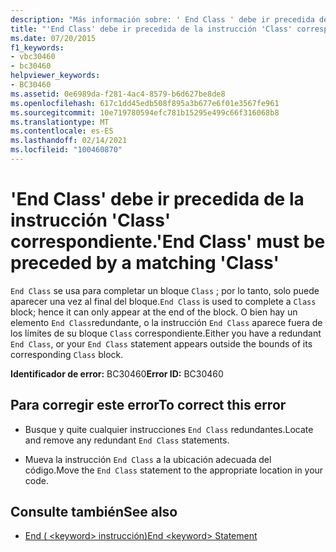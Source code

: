```yaml
---
description: "Más información sobre: ' End Class ' debe ir precedida de la ' Class ' correspondiente"
title: "'End Class' debe ir precedida de la instrucción 'Class' correspondiente."
ms.date: 07/20/2015
f1_keywords:
- vbc30460
- bc30460
helpviewer_keywords:
- BC30460
ms.assetid: 0e6989da-f281-4ac4-8579-b6d627be8de8
ms.openlocfilehash: 617c1dd45edb508f895a3b677e6f01e3567fe961
ms.sourcegitcommit: 10e719780594efc781b15295e499c66f316068b8
ms.translationtype: MT
ms.contentlocale: es-ES
ms.lasthandoff: 02/14/2021
ms.locfileid: "100460870"
---
```

# <a name="end-class-must-be-preceded-by-a-matching-class"></a><span data-ttu-id="f7c4d-103">'End Class' debe ir precedida de la instrucción 'Class' correspondiente.</span><span class="sxs-lookup"><span data-stu-id="f7c4d-103">'End Class' must be preceded by a matching 'Class'</span></span>

<span data-ttu-id="f7c4d-104">`End Class` se usa para completar un bloque `Class` ; por lo tanto, solo puede aparecer una vez al final del bloque.</span><span class="sxs-lookup"><span data-stu-id="f7c4d-104">`End Class` is used to complete a `Class` block; hence it can only appear at the end of the block.</span></span> <span data-ttu-id="f7c4d-105">O bien hay un elemento `End Class`redundante, o la instrucción `End Class` aparece fuera de los límites de su bloque `Class` correspondiente.</span><span class="sxs-lookup"><span data-stu-id="f7c4d-105">Either you have a redundant `End Class`, or your `End Class` statement appears outside the bounds of its corresponding `Class` block.</span></span>  
  
 <span data-ttu-id="f7c4d-106">**Identificador de error:** BC30460</span><span class="sxs-lookup"><span data-stu-id="f7c4d-106">**Error ID:** BC30460</span></span>  
  
## <a name="to-correct-this-error"></a><span data-ttu-id="f7c4d-107">Para corregir este error</span><span class="sxs-lookup"><span data-stu-id="f7c4d-107">To correct this error</span></span>  
  
- <span data-ttu-id="f7c4d-108">Busque y quite cualquier instrucciones `End Class` redundantes.</span><span class="sxs-lookup"><span data-stu-id="f7c4d-108">Locate and remove any redundant `End Class` statements.</span></span>  
  
- <span data-ttu-id="f7c4d-109">Mueva la instrucción `End Class` a la ubicación adecuada del código.</span><span class="sxs-lookup"><span data-stu-id="f7c4d-109">Move the `End Class` statement to the appropriate location in your code.</span></span>  
  
## <a name="see-also"></a><span data-ttu-id="f7c4d-110">Consulte también</span><span class="sxs-lookup"><span data-stu-id="f7c4d-110">See also</span></span>

- [<span data-ttu-id="f7c4d-111">End ( \<keyword> instrucción)</span><span class="sxs-lookup"><span data-stu-id="f7c4d-111">End \<keyword> Statement</span></span>](../language-reference/statements/end-keyword-statement.md)
